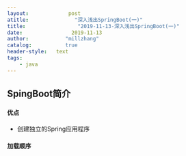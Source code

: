 ```yaml
---
layout:             post
atitle:               "深入浅出SpringBoot(一)"
title:                 "2019-11-13-深入浅出SpringBoot(一)"
date:                2019-11-13
author:            "millzhang"
catalog:           true
header-style:   text
tags:
    - java
---
```


## SpingBoot简介

#### 优点

- 创建独立的Spring应用程序

#### 加载顺序